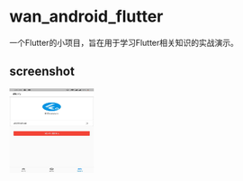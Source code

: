 # wan_android_flutter

一个Flutter的小项目，旨在用于学习Flutter相关知识的实战演示。

## screenshot

<img width="150" height="150" src="https://github.com/KCrason/wan_android_flutter/blob/master/screenshot/3821a89f977e8aaed18b78f1e4ad807.jpg"/>

